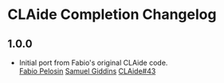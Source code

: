 # CLAide Completion Changelog

## 1.0.0

* Initial port from Fabio's original CLAide code.  
  [Fabio Pelosin](https://github.com/fabiopelosin)
  [Samuel Giddins](https://github.com/segiddins)
  [CLAide#43](https://github.com/CocoaPods/CLAide/issues/43)
